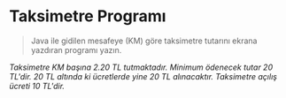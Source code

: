# Taksimetre Programı

>Java ile gidilen mesafeye (KM) göre taksimetre tutarını ekrana yazdıran programı yazın.

*Taksimetre KM başına 2.20 TL tutmaktadır.
Minimum ödenecek tutar 20 TL'dir. 20 TL altında ki ücretlerde yine 20 TL alınacaktır.
Taksimetre açılış ücreti 10 TL'dir.*